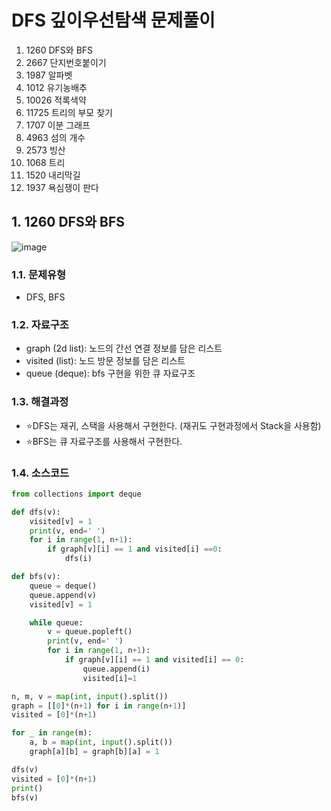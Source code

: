 # DFS 깊이우선탐색 문제풀이

1. 1260 DFS와 BFS
2. 2667 단지번호붙이기
3. 1987 알파벳
4. 1012 유기농배추
5. 10026 적록색약
6. 11725 트리의 부모 찾기
7. 1707 이분 그래프
8. 4963 섬의 개수
9. 2573 빙산
10. 1068 트리
11. 1520 내리막길
12. 1937 욕심쟁이 판다

## 1. 1260 DFS와 BFS
![image](https://user-images.githubusercontent.com/44918665/129136707-44d99800-7866-4823-9fae-5dd0982b07c8.png)

### 1.1. 문제유형
- DFS, BFS

### 1.2. 자료구조
- graph (2d list): 노드의 간선 연결 정보를 담은 리스트
- visited (list): 노드 방문 정보를 담은 리스트
- queue (deque): bfs 구현을 위한 큐 자료구조

### 1.3. 해결과정
- ⭐DFS는 재귀, 스택을 사용해서 구현한다. (재귀도 구현과정에서 Stack을 사용함)
- ⭐BFS는 큐 자료구조를 사용해서 구현한다.

### 1.4. 소스코드

```python
from collections import deque

def dfs(v):
    visited[v] = 1
    print(v, end=' ')
    for i in range(1, n+1):
        if graph[v][i] == 1 and visited[i] ==0:
            dfs(i)

def bfs(v):
    queue = deque()
    queue.append(v)
    visited[v] = 1

    while queue:
        v = queue.popleft()
        print(v, end=' ')
        for i in range(1, n+1):
            if graph[v][i] == 1 and visited[i] == 0:
                queue.append(i)
                visited[i]=1

n, m, v = map(int, input().split())
graph = [[0]*(n+1) for i in range(n+1)]
visited = [0]*(n+1)

for _ in range(m):
    a, b = map(int, input().split())
    graph[a][b] = graph[b][a] = 1

dfs(v)
visited = [0]*(n+1)
print()
bfs(v)
```
